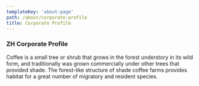 ```yaml
---
templateKey: 'about-page'
path: /about/corporate-profile
title: Corporate Profile
---
```

### ZH Corporate Profile
Coffee is a small tree or shrub that grows in the forest understory in its wild form, and traditionally was grown commercially under other trees that provided shade. The forest-like structure of shade coffee farms provides habitat for a great number of migratory and resident species.

